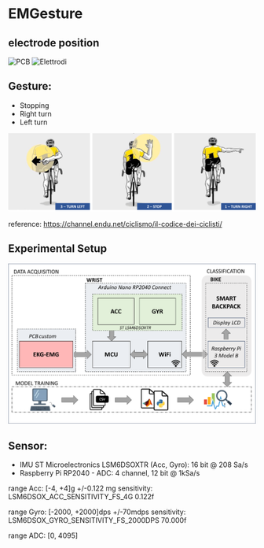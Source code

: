 # EMGesture

## electrode position
![PCB](images/PCB.png)
![Elettrodi](images/electrodes_position.png)

## Gesture: 
- Stopping
- Right turn
- Left turn

![Gesture](images/gesture.png)

reference: https://channel.endu.net/ciclismo/il-codice-dei-ciclisti/

## Experimental Setup
![Experimental Setup](images/ExperimentalSetup.png)

## Sensor:
- IMU ST Microelectronics LSM6DSOXTR (Acc, Gyro): 16 bit @ 208 Sa/s
- Raspberry Pi RP2040 - ADC: 4 channel, 12 bit @ 1kSa/s

range Acc: [-4, +4]g +/-0.122 mg
sensitivity: LSM6DSOX_ACC_SENSITIVITY_FS_4G   0.122f

range Gyro: [-2000, +2000]dps +/-70mdps
sensitivity: LSM6DSOX_GYRO_SENSITIVITY_FS_2000DPS  70.000f

range ADC: [0, 4095]
